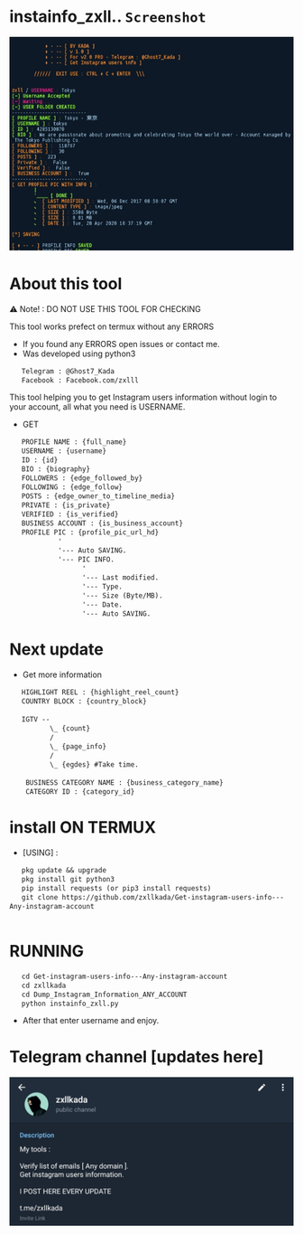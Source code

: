 # instainfo_zxll..  ``Screenshot``
![zxllkada_TOLL](zxllkada/instainfo_zxllkada.png)
# About this tool

:warning: Note! : DO NOT USE THIS TOOL FOR CHECKING

This tool works prefect on termux without any ERRORS
* If you found any ERRORS open issues or contact me.
* Was developed using python3

```
   Telegram : @Ghost7_Kada
   Facebook : Facebook.com/zxlll
```

This tool helping you to get Instagram users information without login to your account,
all what you need is USERNAME.

* GET 
```
   PROFILE NAME : {full_name}
   USERNAME : {username}
   ID : {id}
   BIO : {biography}
   FOLLOWERS : {edge_followed_by}
   FOLLOWING : {edge_follow}
   POSTS : {edge_owner_to_timeline_media}
   PRIVATE : {is_private}
   VERIFIED : {is_verified}
   BUSINESS ACCOUNT : {is_business_account}
   PROFILE PIC : {profile_pic_url_hd}
            '
            '--- Auto SAVING.
            '--- PIC INFO.
                  '
                  '--- Last modified.
                  '--- Type.
                  '--- Size (Byte/MB).
                  '--- Date.
                  '--- Auto SAVING.
```
# Next update 
* Get more information 
``` 
   HIGHLIGHT REEL : {highlight_reel_count}
   COUNTRY BLOCK : {country_block}

   IGTV --
          \_ {count}
          /
          \_ {page_info}
          /
          \_ {egdes} #Take time.
   
    BUSINESS CATEGORY NAME : {business_category_name}
    CATEGORY ID : {category_id}
```
# install ON TERMUX
* [USING] :
```
   pkg update && upgrade
   pkg install git python3
   pip install requests (or pip3 install requests)
   git clone https://github.com/zxllkada/Get-instagram-users-info---Any-instagram-account
   
```
# RUNNING
```
   cd Get-instagram-users-info---Any-instagram-account
   cd zxllkada
   cd Dump_Instagram_Information_ANY_ACCOUNT
   python instainfo_zxll.py
```
* After that enter username and enjoy.

# Telegram channel [updates here]
![Telegram_channel](zxllkada/Telegram_channel_join_to_get_updates.png)

